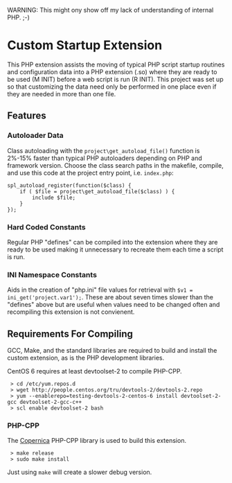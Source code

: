 WARNING: This might ony show off my lack of understanding of internal PHP. ;-)

# Custom Startup Extension
This PHP extension assists the moving of typical PHP script startup routines and configuration data into a PHP extension (.so) where they are ready to be used (M INIT) before a web script is run (R INIT). This project was set up so that customizing the data need only be performed in one place even if they are needed in more than one file.

## Features

### Autoloader Data
Class autoloading with the ```project\get_autoload_file()``` function is 2%-15% faster than typical PHP autoloaders depending on PHP and framework version. Choose the class search paths in the makefile, compile, and use this code at the project entry point, i.e. ```index.php```:
```
spl_autoload_register(function($class) {
    if ( $file = project\get_autoload_file($class) ) {
        include $file;
    }
});
```


### Hard Coded Constants
Regular PHP "defines" can be compiled into the extension where they are ready to be used making it unnecessary to recreate them each time a script is run.

### INI Namespace Constants
Aids in the creation of "php.ini" file values for retrieval with ```$v1 = ini_get('project.var1');```. These are about seven times slower than the "defines" above but are useful when values need to be changed often and recompiling this extension is not convienent.

## Requirements For Compiling
GCC, Make, and the standard libraries are required to build and install the custom extension, as is the PHP development libraries.

CentOS 6 requires at least devtoolset-2 to compile PHP-CPP.
```
 > cd /etc/yum.repos.d
 > wget http://people.centos.org/tru/devtools-2/devtools-2.repo
 > yum --enablerepo=testing-devtools-2-centos-6 install devtoolset-2-gcc devtoolset-2-gcc-c++
 > scl enable devtoolset-2 bash
```

### PHP-CPP
The [Copernica](http://www.copernica.com) PHP-CPP library is used to build this extension.
```
 > make release
 > sudo make install
```
Just using ```make``` will create a slower debug version.
